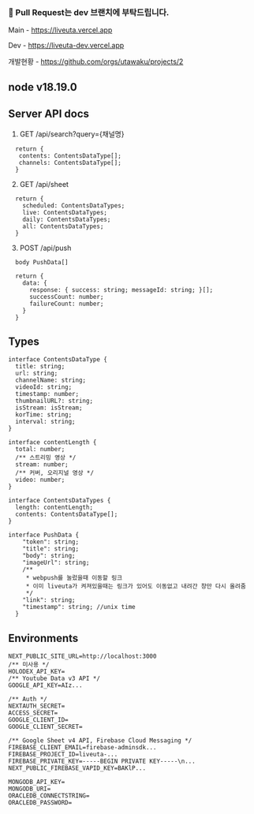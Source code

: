 ### 📢 Pull Request는 dev 브랜치에 부탁드립니다.

Main - https://liveuta.vercel.app

Dev - https://liveuta-dev.vercel.app

개발현황 - https://github.com/orgs/utawaku/projects/2

## node v18.19.0

## Server API docs

1. GET /api/search?query={채널명}

```
  return {
   contents: ContentsDataType[];
   channels: ContentsDataType[];
  }
```

2. GET /api/sheet

```
  return {
    scheduled: ContentsDataTypes;
    live: ContentsDataTypes;
    daily: ContentsDataTypes;
    all: ContentsDataTypes;
  }
```

3. POST /api/push

```
  body PushData[]

  return {
    data: {
      response: { success: string; messageId: string; }[];
      successCount: number;
      failureCount: number;
    }
  }
```

## Types

```
interface ContentsDataType {
  title: string;
  url: string;
  channelName: string;
  videoId: string;
  timestamp: number;
  thumbnailURL?: string;
  isStream: isStream;
  korTime: string;
  interval: string;
}

interface contentLength {
  total: number;
  /** 스트리밍 영상 */
  stream: number;
  /** 커버, 오리지널 영상 */
  video: number;
}

interface ContentsDataTypes {
  length: contentLength;
  contents: ContentsDataType[];
}

interface PushData {
    "token": string;
    "title": string;
    "body": string;
    "imageUrl": string;
    /**
     * webpush를 눌렀을때 이동할 링크
     * 이미 liveuta가 켜져있을때는 링크가 있어도 이동없고 내려간 창만 다시 올려줌
     */
    "link": string;
    "timestamp": string; //unix time
  }
```

## Environments

```
NEXT_PUBLIC_SITE_URL=http://localhost:3000
/** 미사용 */
HOLODEX_API_KEY=
/** Youtube Data v3 API */
GOOGLE_API_KEY=AIz...

/** Auth */
NEXTAUTH_SECRET=
ACCESS_SECRET=
GOOGLE_CLIENT_ID=
GOOGLE_CLIENT_SECRET=

/** Google Sheet v4 API, Firebase Cloud Messaging */
FIREBASE_CLIENT_EMAIL=firebase-adminsdk...
FIREBASE_PROJECT_ID=liveuta-...
FIREBASE_PRIVATE_KEY=-----BEGIN PRIVATE KEY-----\n...
NEXT_PUBLIC_FIREBASE_VAPID_KEY=BAKlP...

MONGODB_API_KEY=
MONGODB_URI=
ORACLEDB_CONNECTSTRING=
ORACLEDB_PASSWORD=
```
